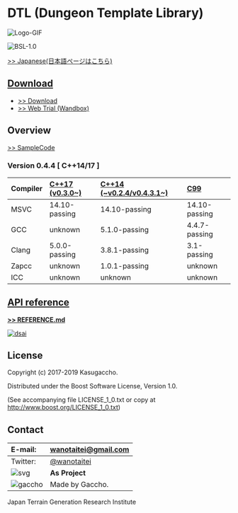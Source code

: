 # DTL (Dungeon Template Library)

![Logo-GIF](https://github.com/Kasugaccho/DungeonPicture/blob/master/Picture/Logo/logo_color960.gif)

![BSL-1.0](https://img.shields.io/badge/license-BSL--1.0-blue.svg)

[>> Japanese(日本語ページはこちら)](https://github.com/Kasugaccho/DungeonTemplateLibrary/wiki/%E3%83%9B%E3%83%BC%E3%83%A0)

## [Download](https://github.com/Kasugaccho/DungeonTemplateLibrary/releases)

- [>> Download](https://github.com/Kasugaccho/DungeonTemplateLibrary/releases)
- [>> Web Trial (Wandbox)](https://github.com/Kasugaccho/DungeonTemplateLibrary/wiki/Web-Trial)

## Overview

[>> SampleCode](https://github.com/Kasugaccho/DungeonTemplateLibrary/wiki/SampleCode)

### Version 0.4.4 [ C++14/17 ]

|Compiler|[C++17 (v0.3.0~)](https://github.com/Kasugaccho/DungeonTemplateLibrary/tree/master/include/cpp17)|[C++14 (~v0.2.4/v0.4.3.1\~)](https://github.com/Kasugaccho/DungeonTemplateLibrary/tree/master/include/cpp14)|[C99](https://github.com/Kasugaccho/DungeonTemplateLibrary/tree/master/include/c99)|
|:---|:---|:---|:---|
|MSVC|14.10-passing|14.10-passing|14.10-passing|
|GCC|unknown|5.1.0-passing|4.4.7-passing|
|Clang|5.0.0-passing|3.8.1-passing|3.1-passing|
|Zapcc|unknown|1.0.1-passing|unknown||
|ICC|unknown|unknown|unknown|

## [API reference](./REFERENCE.md)

[**>> REFERENCE.md**](./REFERENCE.md)

[![dsai](https://Kasugaccho.github.io/DungeonPicture/Picture/3D/diamond_sqare_ai.png)](./REFERENCE.md)

## License

Copyright (c) 2017-2019 Kasugaccho.

Distributed under the Boost Software License, Version 1.0.

(See accompanying file LICENSE_1_0.txt or copy at http://www.boost.org/LICENSE_1_0.txt)

## Contact

|E-mail:|wanotaitei@gmail.com|
|:---|:---|
|Twitter:|[@wanotaitei](https://twitter.com/wanotaitei)|
|![svg](https://Kasugaccho.github.io/DungeonPicture/Picture/as_logo.svg)|**As Project**|
|![gaccho](https://Kasugaccho.github.io/DungeonPicture/Picture/gaccho_icon.svg)|Made by Gaccho.|

Japan Terrain Generation Research Institute
